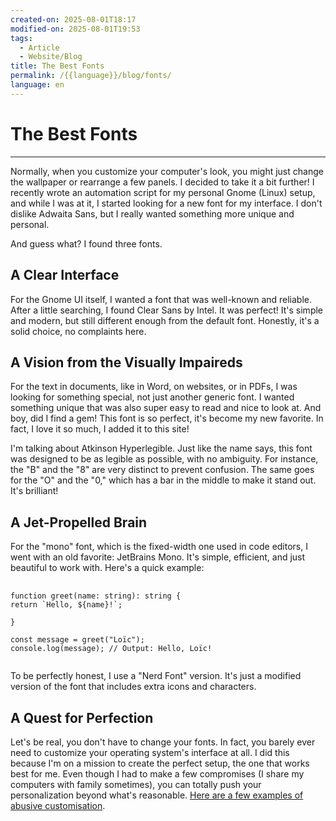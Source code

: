```yaml
---
created-on: 2025-08-01T18:17
modified-on: 2025-08-01T19:53
tags:
  - Article
  - Website/Blog
title: The Best Fonts
permalink: /{{language}}/blog/fonts/
language: en
---
```


# The Best Fonts

---
<p></p>

Normally, when you customize your computer's look, you might just change the wallpaper or rearrange a few panels. I decided to take it a bit further! I recently wrote an automation script for my personal Gnome (Linux) setup, and while I was at it, I started looking for a new font for my interface. I don't dislike Adwaita Sans, but I really wanted something more unique and personal.

And guess what? I found three fonts.

## A Clear Interface

For the Gnome UI itself, I wanted a font that was well-known and reliable. After a little searching, I found Clear Sans by Intel. It was perfect! It's simple and modern, but still different enough from the default font. Honestly, it's a solid choice, no complaints here.

## A Vision from the Visually Impaireds

For the text in documents, like in Word, on websites, or in PDFs, I was looking for something special, not just another generic font. I wanted something unique that was also super easy to read and nice to look at. And boy, did I find a gem! This font is so perfect, it's become my new favorite. In fact, I love it so much, I added it to this site!

I'm talking about Atkinson Hyperlegible. Just like the name says, this font was designed to be as legible as possible, with no ambiguity. For instance, the "B" and the "8" are very distinct to prevent confusion. The same goes for the "O" and the "0," which has a bar in the middle to make it stand out. It's brilliant!

## A Jet-Propelled Brain

For the "mono" font, which is the fixed-width one used in code editors, I went with an old favorite: JetBrains Mono. It's simple, efficient, and just beautiful to work with. Here's a quick example:

<pre class="code-snippet">
    <code>
<span class="purple">function</span> <span class="blue">greet</span>(<span class="red">name</span>: <span class="purple">string</span>): <span class="purple">string</span> {
<span class="purple">return</span> <span class="green">`Hello, <span class="grey">${</span><span class="red">name</span><span class="grey">}</span>!`</span><span class="grey">;</span>

}

<span class="purple">const</span> message = <span class="blue">greet</span>(<span class="green">"Loïc"</span>);
<span class="red">console</span>.<span class="blue">log</span>(message); <span class="grey">// Output: Hello, Loïc!</span>
    </code>
</pre>

To be perfectly honest, I use a "Nerd Font" version. It's just a modified version of the font that includes extra icons and characters.

## A Quest for Perfection

Let's be real, you don't have to change your fonts. In fact, you barely ever need to customize your operating system's interface at all. I did this because I'm on a mission to create the perfect setup, the one that works best for me. Even though I had to make a few compromises (I share my computers with family sometimes), you can totally push your personalization beyond what's reasonable. [Here are a few examples of abusive customisation](https://www.reddit.com/r/unixporn/).